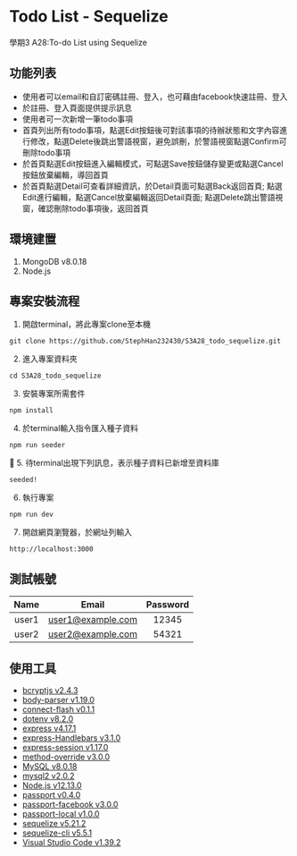 # Todo List - Sequelize

學期3 A28:To-do List using Sequelize

## 功能列表

- 使用者可以email和自訂密碼註冊、登入，也可藉由facebook快速註冊、登入
- 於註冊、登入頁面提供提示訊息
- 使用者可一次新增一筆todo事項
- 首頁列出所有todo事項，點選Edit按鈕後可對該事項的待辦狀態和文字內容進行修改，點選Delete後跳出警語視窗，避免誤刪，於警語視窗點選Confirm可刪除todo事項
- 於首頁點選Edit按鈕進入編輯模式，可點選Save按鈕儲存變更或點選Cancel按鈕放棄編輯，導回首頁
- 於首頁點選Detail可查看詳細資訊，於Detail頁面可點選Back返回首頁; 點選Edit進行編輯，點選Cancel放棄編輯返回Detail頁面; 點選Delete跳出警語視窗，確認刪除todo事項後，返回首頁

## 環境建置
1. MongoDB v8.0.18
2. Node.js

## 專案安裝流程
1. 開啟terminal，將此專案clone至本機

```
git clone https://github.com/StephHan232430/S3A28_todo_sequelize.git
```

2. 進入專案資料夾

```
cd S3A28_todo_sequelize
```

3. 安裝專案所需套件

```
npm install
```

4. 於terminal輸入指令匯入種子資料

```
npm run seeder
```

5. 待terminal出現下列訊息，表示種子資料已新增至資料庫

```
seeded!
```

6. 執行專案
```
npm run dev
```

7. 開啟網頁瀏覽器，於網址列輸入
```
http://localhost:3000
```

## 測試帳號

| Name  | Email             | Password |
| :---: | :---------------: | :------: |
| user1 | user1@example.com | 12345    |
| user2 | user2@example.com | 54321    |

## 使用工具

- [bcryptjs v2.4.3](https://www.npmjs.com/package/bcryptjs)
- [body-parser v1.19.0](https://www.npmjs.com/package/body-parser)
- [connect-flash v0.1.1](https://www.npmjs.com/package/connect-flash)
- [dotenv v8.2.0](https://www.npmjs.com/package/dotenv)
- [express v4.17.1](https://expressjs.com/zh-tw/)
- [express-Handlebars v3.1.0](https://github.com/ericf/express-handlebars)
- [express-session v1.17.0](https://www.npmjs.com/package/express-session)
- [method-override v3.0.0](https://www.npmjs.com/package/method-override)
- [MySQL v8.0.18](https://dev.mysql.com/downloads/mysql/)
- [mysql2 v2.0.2](https://www.npmjs.com/package/mysql2)
- [Node.js v12.13.0](https://nodejs.org/en/)
- [passport v0.4.0](https://www.npmjs.com/package/passport)
- [passport-facebook v3.0.0](https://www.npmjs.com/package/passport-facebook)
- [passport-local v1.0.0](https://www.npmjs.com/package/passport-local)
- [sequelize v5.21.2](https://www.npmjs.com/package/sequelize)
- [sequelize-cli v5.5.1](https://www.npmjs.com/package/sequelize-cli)
- [Visual Studio Code v1.39.2](https://code.visualstudio.com/)